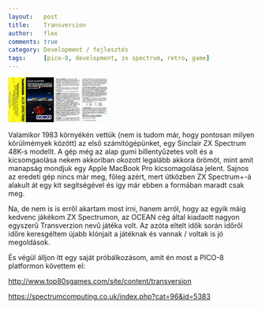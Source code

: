 ```yaml
---
layout:   post
title:    Transversion
author:   flex
comments: true
category: Development / fejlesztés
tags:     [pico-8, development, zx spectrum, retro, game]
---
```


<div class="rightbox" style="width: 40%;"><img class="shadow" src="images/transversion/transversion_tape_cover.jpg" alt="Original Transversion tape cover"></div>

<span class="initial">V</span>alamikor 1983 környékén vettük (nem is tudom már, hogy pontosan milyen körülmémyek között) az első számítógépünket, egy Sinclair ZX Spectrum 48K-s modellt. A gép még az alap gumi billentyűzetes volt és a kicsomgaolása nekem akkoriban okozott legalább akkora örömöt, mint amit manapság mondjuk egy Apple MacBook Pro kicsomagolása jelent. Sajnos az eredeti gép nincs már meg, főleg azért, mert útközben ZX Spectrum+-á alakult át egy kit segítségével és így már ebben a formában maradt csak meg. 

Na, de nem is is erről akartam most írni, hanem arról, hogy az egyik máig kedvenc jákékom ZX Spectrumon, az OCEAN cég által kiadaott nagyon egyszerű Transverzion nevű játéka volt. Az azóta eltelt idők során időről időre keresgéltem újabb klónjait a játéknak és vannak / voltak is jó megoldások.

És végül álljon itt egy saját próbálkozásom, amit én most a PICO-8 platformon követtem el: 

http://www.top80sgames.com/site/content/transversion

https://spectrumcomputing.co.uk/index.php?cat=96&id=5383
